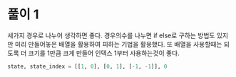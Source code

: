 # 풀이 1
세가지 경우로 나누어 생각하면 좋다. 경우의수를 나누면 if else로 구하는 방법도 있지만 미리 만들어놓은 배열을 활용하여 피하는 기법을 활용했다. 또 배열을 사용할때는 되도록 더 크기를 1만큼 크게 만들어 인덱스 1부터 사용하는것이 좋다.

```python
state, state_index = [[1, 0], [0, 1], [-1, -1]], 0
```
